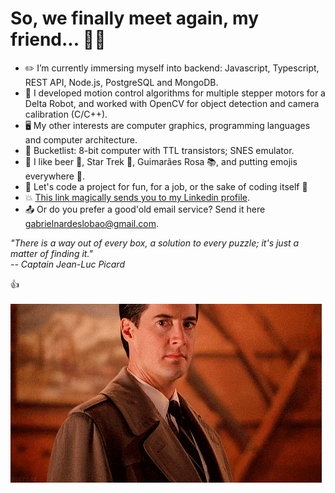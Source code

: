# So, we finally meet again, my friend... :man_with_turban:

- ✏️ I’m currently immersing myself into backend: Javascript, Typescript, REST API, Node.js, PostgreSQL and MongoDB.
- 🤖 I developed motion control algorithms for multiple stepper motors for a Delta Robot, and worked with OpenCV for object detection and camera calibration (C/C++).
- 🖥️ My other interests are computer graphics, programming languages and computer architecture.
- 🧭 Bucketlist: 8-bit computer with TTL transistors; SNES emulator.
- 🙂 I like beer :beer:, Star Trek :milky_way:, Guimarães Rosa :books:, and putting emojis everywhere :grimacing:. 
- 👋 Let's code a project for fun, for a job, or the sake of coding itself :dancers:
- 💥 [This link magically sends you to my Linkedin profile](https://www.linkedin.com/in/gabriel-nardes-giampietro/).
- 📤 Or do you prefer a good'old email service? Send it here gabrielnardeslobao@gmail.com.

*"There is a way out of every box, a solution to every puzzle; it's just a matter of finding it."* <br>
*-- Captain Jean-Luc Picard*

👍 <br> <br>
![link](https://raw.githubusercontent.com/gabrielnardes/gabrielnardes/main/twinpeaks.gif)
